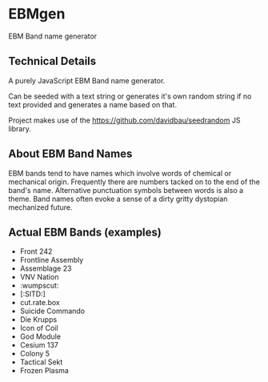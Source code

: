 # EBMgen
EBM Band name generator

## Technical Details
A purely JavaScript EBM Band name generator.

Can be seeded with a text string or generates it's own random string if no text provided and generates a name based on that.

Project makes use of the https://github.com/davidbau/seedrandom JS library.

## About EBM Band Names

EBM bands tend to have names which involve words of chemical or mechanical origin. Frequently there are numbers tacked on to the end of the band's name. Alternative punctuation symbols between words is also a theme. Band names often evoke a sense of a dirty gritty dystopian mechanized future.

## Actual EBM Bands (examples)

- Front 242
- Frontline Assembly
- Assemblage 23
- VNV Nation
- :wumpscut:
- [:SITD:]
- cut.rate.box
- Suicide Commando
- Die Krupps
- Icon of Coil
- God Module
- Cesium 137
- Colony 5
- Tactical Sekt
- Frozen Plasma
